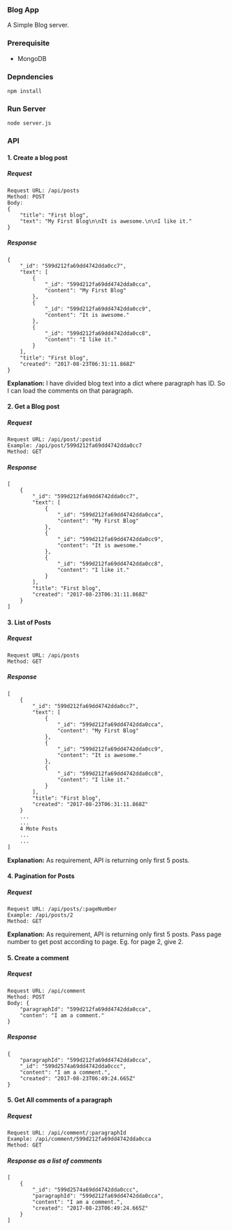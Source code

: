 ### Blog App
A Simple Blog server.

### Prerequisite
- MongoDB

### Depndencies
```
npm install
```
### Run Server
```
node server.js
```

### API

#### 1. Create a blog post

##### Request
```
Request URL: /api/posts
Method: POST
Body:
{
	"title": "First blog",
	"text": "My First Blog\n\nIt is awesome.\n\nI like it."
}

```
##### Response
```
{
    "_id": "599d212fa69dd4742dda0cc7",
    "text": [
        {
            "_id": "599d212fa69dd4742dda0cca",
            "content": "My First Blog"
        },
        {
            "_id": "599d212fa69dd4742dda0cc9",
            "content": "It is awesome."
        },
        {
            "_id": "599d212fa69dd4742dda0cc8",
            "content": "I like it."
        }
    ],
    "title": "First blog",
    "created": "2017-08-23T06:31:11.868Z"
}
```

**Explanation:**
I have divided blog text into a dict where paragraph has ID. So I can load the comments on that paragraph.

#### 2. Get a Blog post

##### Request
```
Request URL: /api/post/:postid
Example: /api/post/599d212fa69dd4742dda0cc7
Method: GET

```
##### Response
```
[
    {
        "_id": "599d212fa69dd4742dda0cc7",
        "text": [
            {
                "_id": "599d212fa69dd4742dda0cca",
                "content": "My First Blog"
            },
            {
                "_id": "599d212fa69dd4742dda0cc9",
                "content": "It is awesome."
            },
            {
                "_id": "599d212fa69dd4742dda0cc8",
                "content": "I like it."
            }
        ],
        "title": "First blog",
        "created": "2017-08-23T06:31:11.868Z"
    }
]
```

#### 3. List of Posts

##### Request
```
Request URL: /api/posts
Method: GET

```
##### Response
```
[
    {
        "_id": "599d212fa69dd4742dda0cc7",
        "text": [
            {
                "_id": "599d212fa69dd4742dda0cca",
                "content": "My First Blog"
            },
            {
                "_id": "599d212fa69dd4742dda0cc9",
                "content": "It is awesome."
            },
            {
                "_id": "599d212fa69dd4742dda0cc8",
                "content": "I like it."
            }
        ],
        "title": "First blog",
        "created": "2017-08-23T06:31:11.868Z"
    }
    ...
    ...
    4 Mote Posts
    ...
    ...
]
```
**Explanation:**
As requirement, API is returning only first 5 posts.

#### 4. Pagination for Posts

##### Request
```
Request URL: /api/posts/:pageNumber
Example: /api/posts/2
Method: GET

```
**Explanation:**
As requirement, API is returning only first 5 posts. Pass page number to get post according to page. Eg. for page 2, give 2.

#### 5. Create a comment

##### Request
```
Request URL: /api/comment
Method: POST
Body: {
	"paragraphId": "599d212fa69dd4742dda0cca",
	"conten": "I am a comment."
}

```
##### Response
```
{
    "paragraphId": "599d212fa69dd4742dda0cca",
    "_id": "599d2574a69dd4742dda0ccc",
    "content": "I am a comment.",
    "created": "2017-08-23T06:49:24.665Z"
}
```

#### 5. Get All comments of a paragraph

##### Request
```
Request URL: /api/comment/:paragraphId
Example: /api/comment/599d212fa69dd4742dda0cca
Method: GET

```
##### Response as a list of comments
```
[
    {
        "_id": "599d2574a69dd4742dda0ccc",
        "paragraphId": "599d212fa69dd4742dda0cca",
        "content": "I am a comment.",
        "created": "2017-08-23T06:49:24.665Z"
    }
]
```
